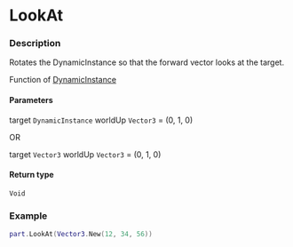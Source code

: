 # LookAt

### Description

Rotates the DynamicInstance so that the forward vector looks at the target.

Function of [DynamicInstance](/classes/DynamicInstance/)

#### Parameters

target `DynamicInstance`
worldUp `Vector3` = (0, 1, 0)

OR

target `Vector3`
worldUp `Vector3` = (0, 1, 0)

#### Return type

`Void`

### Example

```lua
part.LookAt(Vector3.New(12, 34, 56))
```
